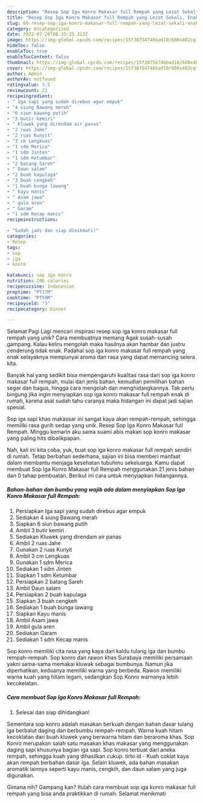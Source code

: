 ```yaml
---
description: "Resep Sop Iga Konro Makasar full Rempah yang Lezat Sekali, Enak"
title: "Resep Sop Iga Konro Makasar full Rempah yang Lezat Sekali, Enak"
slug: 60-resep-sop-iga-konro-makasar-full-rempah-yang-lezat-sekali-enak
category: Uncategorized
date: 2022-07-26T08:35:25.312Z
image: https://img-global.cpcdn.com/recipes/15f38754746bad10/680x482cq70/sop-iga-konro-makasar-full-rempah-foto-resep-utama.jpg
hideToc: false
enableToc: true
enableTocContent: false
thumbnail: https://img-global.cpcdn.com/recipes/15f38754746bad10/680x482cq70/sop-iga-konro-makasar-full-rempah-foto-resep-utama.jpg
cover: https://img-global.cpcdn.com/recipes/15f38754746bad10/680x482cq70/sop-iga-konro-makasar-full-rempah-foto-resep-utama.jpg
author: Admin
authorAv: notfound
ratingvalue: 3.5
reviewcount: 22
recipeingredient:
- " Iga sapi yang sudah direbus agar empuk"
- "4 siung Bawang merah"
- "6 siun bawang putih"
- "3 butir kemiri"
- " Kluwek yang direndam air panas"
- "2 ruas Jahe"
- "2 ruas Kunyit"
- "3 cm Lengkuas"
- "1 sdm Merica"
- "1 sdm Jinten"
- "1 sdm Ketumbar"
- "2 batang Sareh"
- " Daun salam"
- "2 buah kapulaga"
- "3 buah cengkeh"
- "1 buah bunga lawang"
- " Kayu manis"
- " Asam jawa"
- " gula aren"
- " Garam"
- "1 sdm Kecap manis"
recipeinstructions:

- "Sudah jadi dan siap dinikmati!"
categories:
- Resep
tags:
- sop
- iga
- konro

katakunci: sop iga konro 
nutrition: 206 calories
recipecuisine: Indonesian
preptime: "PT17M"
cooktime: "PT59M"
recipeyield: "3"
recipecategory: Dinner

---
```



Selamat Pagi Lagi mencari inspirasi resep sop iga konro makasar full rempah yang unik? Cara membuatnya memang Agak susah-susah gampang. Kalau keliru mengolah maka hasilnya akan hambar dan justru cenderung tidak enak. Padahal sop iga konro makasar full rempah yang enak selayaknya mempunyai aroma dan rasa yang dapat memancing selera kita.


Banyak hal yang sedikit bisa mempengaruhi kualitas rasa dari sop iga konro makasar full rempah, mulai dari jenis bahan, kemudian pemilihan bahan segar dan bagus, hingga cara mengolah dan menghidangkannya. Tak perlu bingung jika ingin menyiapkan sop iga konro makasar full rempah enak di rumah, karena asal sudah tahu caranya maka hidangan ini dapat jadi sajian spesial.

Sop iga sapi khas makassar ini sangat kaya akan rempah-rempah, sehingga memiliki rasa gurih sedap yang unik. Resep Sop Iga Konro Makasar full Rempah. Minggu kemarin aku sama suami abis makan sop konro makasar yang paling hits dibalikpapan.


Nah, kali ini kita coba, yuk, buat sop iga konro makasar full rempah sendiri di rumah. Tetap berbahan sederhana, sajian ini bisa memberi manfaat dalam membantu menjaga kesehatan tubuhmu sekeluarga. Kamu dapat membuat Sop Iga Konro Makasar full Rempah menggunakan 21 jenis bahan dan 0 tahap pembuatan. Berikut ini cara untuk menyiapkan hidangannya.

<!--inarticleads1-->

##### Bahan-bahan dan bumbu yang wajib ada dalam menyiapkan Sop Iga Konro Makasar full Rempah:

1. Persiapkan  Iga sapi yang sudah direbus agar empuk
1. Sediakan 4 siung Bawang merah
1. Siapkan 6 siun bawang putih
1. Ambil 3 butir kemiri
1. Sediakan  Kluwek yang direndam air panas
1. Ambil 2 ruas Jahe
1. Gunakan 2 ruas Kunyit
1. Ambil 3 cm Lengkuas
1. Gunakan 1 sdm Merica
1. Sediakan 1 sdm Jinten
1. Siapkan 1 sdm Ketumbar
1. Persiapkan 2 batang Sareh
1. Ambil  Daun salam
1. Persiapkan 2 buah kapulaga
1. Siapkan 3 buah cengkeh
1. Sediakan 1 buah bunga lawang
1. Siapkan  Kayu manis
1. Ambil  Asam jawa
1. Ambil  gula aren
1. Sediakan  Garam
1. Sediakan 1 sdm Kecap manis


Sop konro memiliki cita rasa yang kaya dari kaldu tulang iga dan bumbu rempah-rempah. Sop konro dan rawon khas Surabaya memiliki persamaan yakni sama-sama memakai kluwak sebagai bumbunya. Namun jika diperhatikan, keduanya memiliki warna yang berbeda. Rawon memiliki warna kuah yang hitam legam, sedangkan Sop Konro warnanya lebih kecokelatan. 

<!--inarticleads2-->

##### Cara membuat Sop Iga Konro Makasar full Rempah:


1. Selesai dan siap dihidangkan!

Sementara sop konro adalah masakan berkuah dengan bahan dasar tulang iga berbalut daging dan berbumbu rempah-rempah. Warna kuah hitam kecoklatan dari buah kluwek yang berwarna hitam dan beraroma khas. Sop Konro merupakan salah satu masakan khas makasar yang menggunakan daging sapi khusunya bagian iga sapi. Sop konro terbuat dari aneka rempah, sehingga kuah yang dihasilkan cukup. tirto.id - Kuah coklat kaya akan rempah berbahan dasar iga. Selain kluwek, ada bahan masakan aromatik lainnya seperti kayu manis, cengkih, dan daun salam yang juga digunakan. 

Gimana nih? Gampang kan? Itulah cara membuat sop iga konro makasar full rempah yang bisa anda praktikkan di rumah. Selamat menikmati
